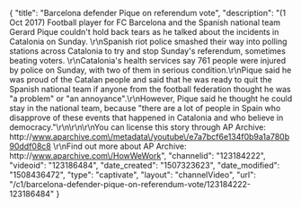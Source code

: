 {
    "title": "Barcelona defender Pique on referendum vote",
    "description": "(1 Oct 2017) Football player for FC Barcelona and the Spanish national team Gerard Pique couldn't hold back tears as he talked about the incidents in Catalonia on Sunday. \r\nSpanish riot police smashed their way into polling stations across Catalonia to try and stop Sunday's referendum, sometimes beating voters. \r\nCatalonia's health services say 761 people were injured by police on Sunday, with two of them in serious condition.\r\nPique said he was proud of the Catalan people and said that he was ready to quit the Spanish national team if anyone from the football federation thought he was \"a problem\" or \"an annoyance\".\r\nHowever, Pique said he thought he could stay in the national team, because \"there are a lot of people in Spain who disapprove of these events that happened in Catalonia and who believe in democracy.\"\r\n\r\n\r\nYou can license this story through AP Archive: http:\/\/www.aparchive.com\/metadata\/youtube\/e7a7bcf6e134f0b9a1a780b90ddf08c8 \r\nFind out more about AP Archive: http:\/\/www.aparchive.com\/HowWeWork",
    "channelid": "123184222",
    "videoid": "123186484",
    "date_created": "1507323623",
    "date_modified": "1508436472",
    "type": "captivate",
    "layout": "channelVideo",
    "url": "\/c1\/barcelona-defender-pique-on-referendum-vote\/123184222-123186484"
}